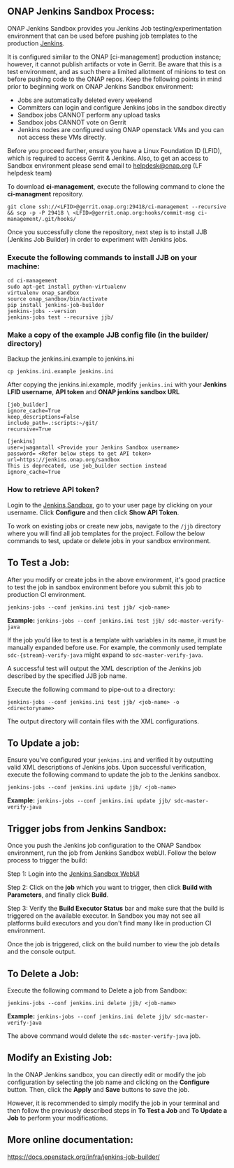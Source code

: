 ## ONAP Jenkins Sandbox Process:

ONAP Jenkins Sandbox provides you Jenkins Job testing/experimentation environment
that can be used before pushing job templates to the production
[Jenkins](https://jenkins.onap.org).

It is configured similar to the ONAP [ci-management] production instance;
however, it cannot publish artifacts or vote in Gerrit. Be aware that this is a
test environment, and as such there a limited allotment of minions to test on
before pushing code to the ONAP repos.
Keep the following points in mind prior to beginning work on ONAP Jenkins Sandbox
environment:

- Jobs are automatically deleted every weekend
- Committers can login and configure Jenkins jobs in the sandbox directly
- Sandbox jobs CANNOT perform any upload tasks
- Sandbox jobs CANNOT vote on Gerrit
- Jenkins nodes are configured using ONAP openstack VMs and you can not access
  these VMs directly.

Before you proceed further, ensure you have a Linux Foundation ID (LFID), which is
required to access Gerrit & Jenkins. Also, to get an access to Sandbox environment
please send email to helpdesk@onap.org (LF helpdesk team)

To download **ci-management**, execute the following command to clone the
**ci-managment** repository.

`git clone ssh://<LFID>@gerrit.onap.org:29418/ci-management --recursive && scp -p -P 29418 \
<LFID>@gerrit.onap.org:hooks/commit-msg ci-management/.git/hooks/`

Once you successfully clone the repository, next step is to install JJB
(Jenkins Job Builder) in order to experiment with Jenkins jobs.

### Execute the following commands to install JJB on your machine:

```
cd ci-management
sudo apt-get install python-virtualenv
virtualenv onap_sandbox
source onap_sandbox/bin/activate
pip install jenkins-job-builder
jenkins-jobs --version
jenkins-jobs test --recursive jjb/
```

### Make a copy of the example JJB config file (in the builder/ directory)

Backup the jenkins.ini.example to jenkins.ini

`cp jenkins.ini.example jenkins.ini`

After copying the jenkins.ini.example, modify `jenkins.ini` with your
**Jenkins LFID username**, **API token** and **ONAP jenkins sandbox URL**

```
[job_builder]
ignore_cache=True
keep_descriptions=False
include_path=.:scripts:~/git/
recursive=True

[jenkins]
user=jwagantall <Provide your Jenkins Sandbox username>
password= <Refer below steps to get API token>
url=https://jenkins.onap.org/sandbox
This is deprecated, use job_builder section instead
ignore_cache=True
```
### How to retrieve API token?
Login to the [Jenkins Sandbox](https://jenkins.onap.org/sandbox/), go to your user
page by clicking on your username. Click **Configure** and then click **Show API Token**.

To work on existing jobs or create new jobs, navigate to the `/jjb` directory where you
will find all job templates for the project.  Follow the below commands to test,
update or delete jobs in your sandbox environment.

## To Test a Job:

After you modify or create jobs in the above environment, it's good practice
to test the job in sandbox environment before you submit this job to production CI environment.

`jenkins-jobs --conf jenkins.ini test jjb/ <job-name>`

**Example:** `jenkins-jobs --conf jenkins.ini test jjb/ sdc-master-verify-java`

If the job you’d like to test is a template with variables in its name, it must be
manually expanded before use. For example, the commonly used template `sdc-{stream}-verify-java`
might expand to `sdc-master-verify-java`.

A successful test will output the XML description of the Jenkins job described by the
specified JJB job name.

Execute the following command to pipe-out to a directory:

`jenkins-jobs --conf jenkins.ini test jjb/ <job-name> -o <directoryname>`

The output directory will contain files with the XML configurations.

## To Update a job:

Ensure you’ve configured your `jenkins.ini` and verified it by
outputting valid XML descriptions of Jenkins jobs. Upon successful
verification, execute the following command to update the job to the
Jenkins sandbox.

`jenkins-jobs --conf jenkins.ini update jjb/ <job-name>`

**Example:** `jenkins-jobs --conf jenkins.ini update jjb/ sdc-master-verify-java`

## Trigger jobs from Jenkins Sandbox:

Once you push the Jenkins job configuration to the ONAP Sandbox environment,
run the job from Jenkins Sandbox webUI. Follow the below process to trigger the build:

Step 1: Login into the [Jenkins Sandbox WebUI](https://jenkins.onap.org/sandbox/)

Step 2: Click on the **job** which you want to trigger, then click
**Build with Parameters**, and finally click **Build**.

Step 3: Verify the **Build Executor Status** bar and make sure that the build is triggered
on the available executor. In Sandbox you may not see all platforms build executors and
you don't find many like in production CI environment.

Once the job is triggered, click on the build number to view the job
details and the console output.

## To Delete a Job:

Execute the following command to Delete a job from Sandbox:

`jenkins-jobs --conf jenkins.ini delete jjb/ <job-name>`

**Example:** `jenkins-jobs --conf jenkins.ini delete jjb/ sdc-master-verify-java`

The above command would delete the `sdc-master-verify-java` job.

## Modify an Existing Job:

In the ONAP Jenkins sandbox, you can directly edit or modify the job configuration
by selecting the job name and clicking on the **Configure** button. Then, click the
**Apply** and **Save** buttons to save the job.

However, it is recommended to simply modify the job in your terminal and then follow
the previously described steps in **To Test a Job** and **To Update a Job** to perform
your modifications.

## More online documentation:

https://docs.openstack.org/infra/jenkins-job-builder/
